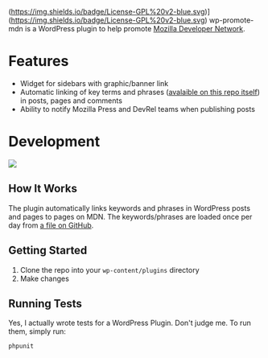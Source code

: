 (https://img.shields.io/badge/License-GPL%20v2-blue.svg)](https://img.shields.io/badge/License-GPL%20v2-blue.svg)
wp-promote-mdn is a WordPress plugin to help promote [Mozilla Developer Network](https://developer.mozilla.org).

Features
========

* Widget for sidebars with graphic/banner link
* Automatic linking of key terms and phrases ([avalaible on this repo
  itself](https://raw.githubusercontent.com/mdn/wp-promote-mdn/def-list/terms.txt
)) in posts, pages and comments
* Ability to notify Mozilla Press and DevRel teams when publishing posts

Development
===========

[<img src="https://travis-ci.org/mdn/wp-promote-mdn.png?branch=master"/>](http://travis-ci.org/#!/mdn/wp-promote-mdn)

How It Works
------------

The plugin automatically links keywords and phrases in WordPress posts and
pages to pages on MDN. The keywords/phrases are loaded once per day from [a
file on GitHub](https://raw.githubusercontent.com/mdn/wp-promote-mdn/def-list/terms.txt).

Getting Started
---------------

1. Clone the repo into your `wp-content/plugins` directory
2. Make changes

Running Tests
-------------

Yes, I actually wrote tests for a WordPress Plugin. Don't judge me. To run
them, simply run:

    phpunit
